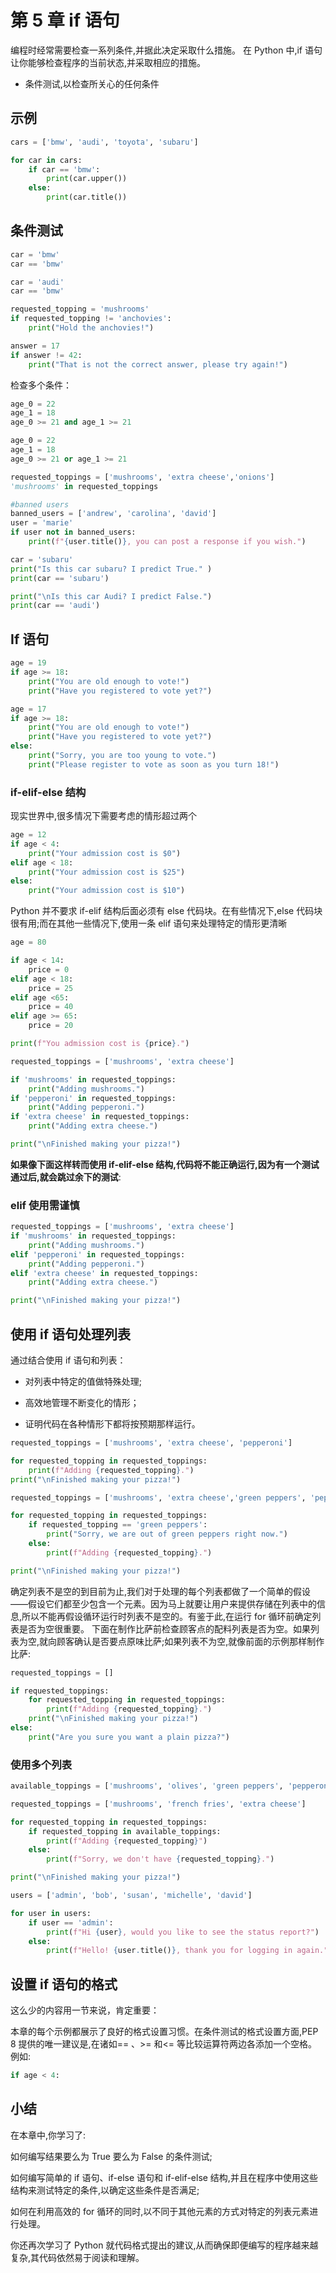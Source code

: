 # 第 5 章 if 语句

编程时经常需要检查一系列条件,并据此决定采取什么措施。
在 Python 中,if 语句让你能够检查程序的当前状态,并采取相应的措施。

- 条件测试,以检查所关心的任何条件

## 示例

```python
cars = ['bmw', 'audi', 'toyota', 'subaru']

for car in cars:
    if car == 'bmw':
        print(car.upper())
    else:
        print(car.title())
```

## 条件测试

```python
car = 'bmw'
car == 'bmw'
```

```python
car = 'audi'
car == 'bmw'
```

```python
requested_topping = 'mushrooms'
if requested_topping != 'anchovies':
    print("Hold the anchovies!")
```

```python
answer = 17
if answer != 42:
    print("That is not the correct answer, please try again!")
```

检查多个条件：

```python
age_0 = 22
age_1 = 18
age_0 >= 21 and age_1 >= 21
```

```python
age_0 = 22
age_1 = 18
age_0 >= 21 or age_1 >= 21
```

```python
requested_toppings = ['mushrooms', 'extra cheese','onions']
'mushrooms' in requested_toppings
```

```python
#banned users
banned_users = ['andrew', 'carolina', 'david']
user = 'marie'
if user not in banned_users:
    print(f"{user.title()}, you can post a response if you wish.")
```

```python
car = 'subaru'
print("Is this car subaru? I predict True." )
print(car == 'subaru')

print("\nIs this car Audi? I predict False.")
print(car == 'audi')
```

## If 语句

```python
age = 19
if age >= 18:
    print("You are old enough to vote!")
    print("Have you registered to vote yet?")

```

```python
age = 17
if age >= 18:
    print("You are old enough to vote!")
    print("Have you registered to vote yet?")
else:
    print("Sorry, you are too young to vote.")
    print("Please register to vote as soon as you turn 18!")
```

### if-elif-else 结构

现实世界中,很多情况下需要考虑的情形超过两个

```python
age = 12
if age < 4:
    print("Your admission cost is $0")
elif age < 18:
    print("Your admission cost is $25")
else:
    print("Your admission cost is $10")
```

Python 并不要求 if-elif 结构后面必须有 else 代码块。在有些情况下,else 代码块很有用;而在其他一些情况下,使用一条 elif 语句来处理特定的情形更清晰

```python
age = 80

if age < 14:
    price = 0
elif age < 18:
    price = 25
elif age <65:
    price = 40
elif age >= 65:
    price = 20

print(f"You admission cost is {price}.")
```

```python
requested_toppings = ['mushrooms', 'extra cheese']

if 'mushrooms' in requested_toppings:
    print("Adding mushrooms.")
if 'pepperoni' in requested_toppings:
    print("Adding pepperoni.")
if 'extra cheese' in requested_toppings:
    print("Adding extra cheese.")

print("\nFinished making your pizza!")
```

**如果像下面这样转而使用 if-elif-else 结构,代码将不能正确运行,因为有一个测试通过后,就会跳过余下的测试**:

### elif 使用需谨慎

```python
requested_toppings = ['mushrooms', 'extra cheese']
if 'mushrooms' in requested_toppings:
    print("Adding mushrooms.")
elif 'pepperoni' in requested_toppings:
    print("Adding pepperoni.")
elif 'extra cheese' in requested_toppings:
    print("Adding extra cheese.")

print("\nFinished making your pizza!")
```

## 使用 if 语句处理列表

通过结合使用 if 语句和列表：

- 对列表中特定的值做特殊处理;

- 高效地管理不断变化的情形；

- 证明代码在各种情形下都将按预期那样运行。

```python
requested_toppings = ['mushrooms', 'extra cheese', 'pepperoni']

for requested_topping in requested_toppings:
    print(f"Adding {requested_topping}.")
print("\nFinished making your pizza!")
```

```python
requested_toppings = ['mushrooms', 'extra cheese','green peppers', 'pepperoni']

for requested_topping in requested_toppings:
    if requested_topping == 'green peppers':
        print("Sorry, we are out of green peppers right now.")
    else:
        print(f"Adding {requested_topping}.")

print("\nFinished making your pizza!")
```

确定列表不是空的到目前为止,我们对于处理的每个列表都做了一个简单的假设——假设它们都至少包含一个元素。因为马上就要让用户来提供存储在列表中的信息,所以不能再假设循环运行时列表不是空的。有鉴于此,在运行 for 循环前确定列表是否为空很重要。
下面在制作比萨前检查顾客点的配料列表是否为空。如果列表为空,就向顾客确认是否要点原味比萨;如果列表不为空,就像前面的示例那样制作比萨:

```python
requested_toppings = []

if requested_toppings:
    for requested_topping in requested_toppings:
        print(f"Adding {requested_topping}.")
    print("\nFinished making your pizza!")
else:
    print("Are you sure you want a plain pizza?")
```

### 使用多个列表

```python
available_toppings = ['mushrooms', 'olives', 'green peppers', 'pepperoni', 'pineapple', 'extra cheese']

requested_toppings = ['mushrooms', 'french fries', 'extra cheese']

for requested_topping in requested_toppings:
    if requested_topping in available_toppings:
        print(f"Adding {requested_topping}")
    else:
        print(f"Sorry, we don't have {requested_topping}.")

print("\nFinished making your pizza!")
```

```python
users = ['admin', 'bob', 'susan', 'michelle', 'david']

for user in users:
    if user == 'admin':
        print(f"Hi {user}, would you like to see the status report?")
    else:
        print(f"Hello! {user.title()}, thank you for logging in again.")
```

## 设置 if 语句的格式

这么少的内容用一节来说，肯定重要：

本章的每个示例都展示了良好的格式设置习惯。在条件测试的格式设置方面,PEP 8 提供的唯一建议是,在诸如== 、>= 和<= 等比较运算符两边各添加一个空格。例如:

```python
if age < 4:
```

## 小结

在本章中,你学习了:

如何编写结果要么为 True 要么为 False 的条件测试;

如何编写简单的 if 语句、if-else 语句和 if-elif-else 结构,并且在程序中使用这些结构来测试特定的条件,以确定这些条件是否满足;

如何在利用高效的 for 循环的同时,以不同于其他元素的方式对特定的列表元素进行处理。

你还再次学习了 Python 就代码格式提出的建议,从而确保即便编写的程序越来越复杂,其代码依然易于阅读和理解。

